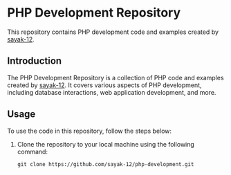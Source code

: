# PHP Development Repository

This repository contains PHP development code and examples created by [sayak-12](https://github.com/sayak-12).


## Introduction

The PHP Development Repository is a collection of PHP code and examples created by [sayak-12](https://github.com/sayak-12). It covers various aspects of PHP development, including database interactions, web application development, and more.

## Usage

To use the code in this repository, follow the steps below:

1. Clone the repository to your local machine using the following command:

   ```shell
   git clone https://github.com/sayak-12/php-development.git
